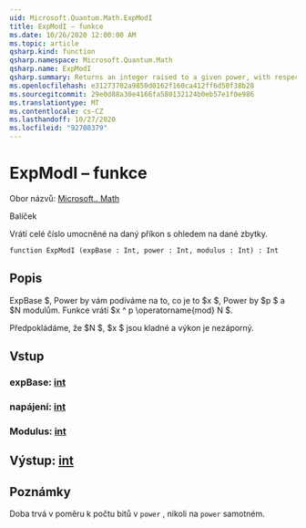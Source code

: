 ```yaml
---
uid: Microsoft.Quantum.Math.ExpModI
title: ExpModI – funkce
ms.date: 10/26/2020 12:00:00 AM
ms.topic: article
qsharp.kind: function
qsharp.namespace: Microsoft.Quantum.Math
qsharp.name: ExpModI
qsharp.summary: Returns an integer raised to a given power, with respect to a given modulus.
ms.openlocfilehash: e31273702a9850d0162f160ca412ff6d50f38b28
ms.sourcegitcommit: 29e0d88a30e4166fa580132124b0eb57e1f0e986
ms.translationtype: MT
ms.contentlocale: cs-CZ
ms.lasthandoff: 10/27/2020
ms.locfileid: "92708379"
---
```

# <a name="expmodi-function"></a>ExpModI – funkce

Obor názvů: [Microsoft.. Math](xref:Microsoft.Quantum.Math)

Balíček [](https://nuget.org/packages/)


Vrátí celé číslo umocněné na daný příkon s ohledem na dané zbytky.

```qsharp
function ExpModI (expBase : Int, power : Int, modulus : Int) : Int
```


## <a name="description"></a>Popis

ExpBase $, Power by vám podíváme na to, co je to $x $, Power by $p $ a $N modulům.
Funkce vrátí $x ^ p \operatorname{mod} N $.

Předpokládáme, že $N $, $x $ jsou kladné a výkon je nezáporný.

## <a name="input"></a>Vstup

### <a name="expbase--int"></a>expBase: [int](xref:microsoft.quantum.lang-ref.int)




### <a name="power--int"></a>napájení: [int](xref:microsoft.quantum.lang-ref.int)




### <a name="modulus--int"></a>Modulus: [int](xref:microsoft.quantum.lang-ref.int)





## <a name="output--int"></a>Výstup: [int](xref:microsoft.quantum.lang-ref.int)



## <a name="remarks"></a>Poznámky

Doba trvá v poměru k počtu bitů v `power` , nikoli na `power` samotném.
